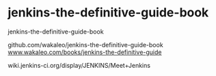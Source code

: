 # jenkins-the-definitive-guide-book
jenkins-the-definitive-guide-book


github.com/wakaleo/jenkins-the-definitive-guide-book  
www.wakaleo.com/books/jenkins-the-definitive-guide  


wiki.jenkins-ci.org/display/JENKINS/Meet+Jenkins